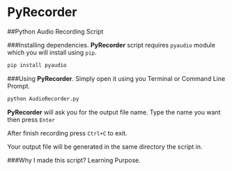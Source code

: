 # PyRecorder
##Python Audio Recording Script

###Installing dependencies.
__PyRecorder__ script requires `pyaudio` module which you will install using `pip`.
```Bash
pip install pyaudio
```

###Using __PyRecorder__.
Simply open it using you Terminal or Command Line Prompt.
```Bash
python AudioRecorder.py
```
__PyRecorder__ will ask you for the output file name. Type the name you want then press `Enter`

After finish recording press `Ctrl+C` to exit.

Your output file will be generated in the same directory the script in.

###Why I made this script?
Learning Purpose. 
